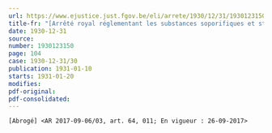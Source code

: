 ```yaml
---
url: https://www.ejustice.just.fgov.be/eli/arrete/1930/12/31/1930123150/justel
title-fr: "[Arrêté royal réglementant les substances soporifiques et stupéfiantes, et relatif à la réduction des risques et à l'avis thérapeutique <Intitulé remplacé par AR 2003-05-16/34, art. 1> (NOTE : Consultation des versions antérieures à partir du 07-05-1987 et mise à jour au 26-09-2017)"
date: 1930-12-31
source:
number: 1930123150
page: 104
case: 1930-12-31/30
publication: 1931-01-10
starts: 1931-01-20
modifies:
pdf-original:
pdf-consolidated:
---
```


`[Abrogé] <AR 2017-09-06/03, art. 64, 011; En vigueur : 26-09-2017>`
